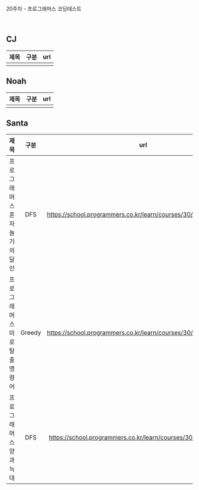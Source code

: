 20주차 - 프로그래머스 코딩테스트

</br>

## CJ

|제목|구분|url|
|:------:|:---:|:---:|
||||

## Noah

| 제목 | 구분 | url |
|:------:|:---:|:---:|
||||

## Santa

|제목|구분|url|
|:------:|:---:|:---:|
|프로그래머스 혼자놀기의달인|DFS|https://school.programmers.co.kr/learn/courses/30/lessons/131130|
|프로그래머스 미로탈출명령어|Greedy|https://school.programmers.co.kr/learn/courses/30/lessons/150365|
|프로그래머스 양과늑대|DFS|https://school.programmers.co.kr/learn/courses/30/lessons/92343|